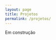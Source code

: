 ```yaml
---
layout: page
title: Projetos
permalink: /projetos/
---
```


<link href="../css/projetos.css" rel="stylesheet" type="css/text">

Em construção